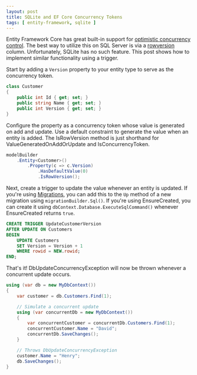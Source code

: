 ```yaml
---
layout: post
title: SQLite and EF Core Concurrency Tokens
tags: [ entity-framework, sqlite ]
---
```


Entity Framework Core has great built-in support for [optimistic concurrency control](https://docs.microsoft.com/ef/core/saving/concurrency). The best way to utilize this on SQL Server is via a [rowversion](https://docs.microsoft.com/ef/core/modeling/concurrency?tabs=data-annotations#timestamprowversion) column. Unfortunately, SQLite has no such feature. This post shows how to implement similar functionality using a trigger.

Start by adding a `Version` property to your entity type to serve as the concurrency token.

``` cs
class Customer
{
    public int Id { get; set; }
    public string Name { get; set; }
    public int Version { get; set; }
}
```

Configure the property as a concurrency token whose value is generated on add and update. Use a default constraint to generate the value when an entity is added. The IsRowVersion method is just shorthand for ValueGeneratedOnAddOrUpdate and IsConcurrencyToken.

``` cs
modelBuilder
    .Entity<Customer>()
        .Property(c => c.Version)
            .HasDefaultValue(0)
            .IsRowVersion();
```

Next, create a trigger to update the value whenever an entity is updated. If you're using [Migrations](https://docs.microsoft.com/ef/core/managing-schemas/migrations/), you can add this to the `Up` method of a new migration using `migrationBuilder.Sql()`. If you're using EnsureCreated, you can create it using `dbContext.Database.ExecuteSqlCommand()` whenever EnsureCreated returns `true`.

``` sql
CREATE TRIGGER UpdateCustomerVersion
AFTER UPDATE ON Customers
BEGIN
    UPDATE Customers
    SET Version = Version + 1
    WHERE rowid = NEW.rowid;
END;
```

That's it! DbUpdateConcurrencyException will now be thrown whenever a concurrent update occurs.

``` cs
using (var db = new MyDbContext())
{
    var customer = db.Customers.Find(1);

    // Simulate a concurrent update
    using (var concurrentDb = new MyDbContext())
    {
        var concurrentCustomer = concurrentDb.Customers.Find(1);
        concurrentCustomer.Name = "David";
        concurrentDb.SaveChanges();
    }

    // Throws DbUpdateConcurrencyException
    customer.Name = "Henry";
    db.SaveChanges();
}
```
